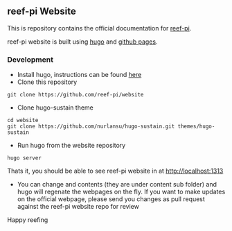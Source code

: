## reef-pi Website

This is repository contains the official documentation for [reef-pi](http://reef-pi.com).

reef-pi website is built using [hugo](https://gohugo.io/) and [github pages](https://pages.github.com/).


### Development

- Install hugo, instructions can be found [here](https://gohugo.io/getting-started/quick-start)
- Clone this repository

```
git clone https://github.com/reef-pi/website
```

- Clone hugo-sustain theme

```
cd website
git clone https://github.com/nurlansu/hugo-sustain.git themes/hugo-sustain
```

-  Run hugo from the website repository

```
hugo server
```

Thats it, you should be able to see reef-pi website in at [http://localhost:1313](http://localhost:1313)

- You can change and contents (they are under content sub folder) and hugo will regenate the webpages on the fly. If you
want to make updates on the official webpage, please send you changes as pull request against the reef-pi website repo for review

Happy reefing

